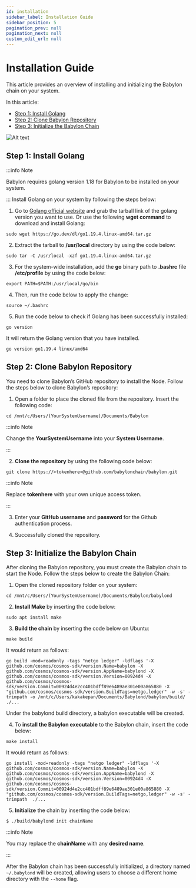 ```yaml
---
id: installation
sidebar_label: Installation Guide
sidebar_position: 5
pagination_prev: null
pagination_next: null
custom_edit_url: null
---
```


# Installation Guide
This article provides an overview of installing and initializing the Babylon chain on your system.

In this article:
- [Step 1: Install Golang](#step1)
- [Step 2: Clone Babylon Repository](#step2)
- [Step 3: Initialize the Babylon Chain](#step3)

![Alt text](https://drive.google.com/uc?export=view&id=1aBku1Zd33aUIPWp3ox_7Wh59ON1HYzOa)

## Step 1: Install Golang <a id="step1"></a>
:::info Note

Babylon requires golang version 1.18 for Babylon to be installed on your system.

:::
Install Golang on your system by following the steps below:
1. Go to <a href="https://golang.org/dl/">Golang official website</a> and grab the tarball link of the golang version you want to use. Or use the following **wget command** to download and install Golang:
```
sudo wget https://go.dev/dl/go1.19.4.linux-amd64.tar.gz
```
2. Extract the tarball to **/usr/local** directory by using the code below:
```
sudo tar -C /usr/local -xzf go1.19.4.linux-amd64.tar.gz
```
3. For the system-wide installation, add the **go** binary path to **.bashrc** file **/etc/profile** by using the code below:
```
export PATH=$PATH:/usr/local/go/bin
```
4. Then, run the code below to apply the change:
```
source ~/.bashrc
```
5. Run the code below to check if Golang has been successfully installed:
```
go version
```
It will return the Golang version that you have installed.
```
go version go1.19.4 linux/amd64
```
## Step 2: Clone Babylon Repository <a id="step2"></a>
You need to clone Babylon’s GitHub repository to install the Node. Follow the steps below to clone Babylon’s repository:

1. Open a folder to place the cloned file from the repository.  Insert the following code:
```
cd /mnt/c/Users/(YourSystemUsername)/Documents/Babylon
```
:::info Note

Change the **YourSystemUsername** into your **System Username**.

:::

2. **Clone the repository** by using the following code below:
```
git clone https://<tokenhere>@github.com/babylonchain/babylon.git
```
:::info Note

Replace **tokenhere** with your own unique access token.

:::

3. Enter your **GitHub username** and **password** for the Github authentication process.

4. Successfully cloned the repository.

## Step 3: Initialize the Babylon Chain <a id="step3"></a>
After cloning the Babylon repository, you must create the Babylon chain to start the Node. Follow the steps below to create the Babylon Chain:
1. Open the cloned repository folder on your system:
```
cd /mnt/c/Users/(YourSystemUsername)/Documents/Babylon/babylond
```
2. **Install Make** by inserting the code below:
```
sudo apt install make
```
3. **Build the chain** by inserting the code below on Ubuntu:
```
make build
```
It would return as follows:
```
go build -mod=readonly -tags "netgo ledger" -ldflags '-X github.com/cosmos/cosmos-sdk/version.Name=babylon -X github.com/cosmos/cosmos-sdk/version.AppName=babylond -X github.com/cosmos/cosmos-sdk/version.Version=00924d4 -X github.com/cosmos/cosmos-sdk/version.Commit=00924d4e2cc401bdff89e6489ae301e00a865880 -X "github.com/cosmos/cosmos-sdk/version.BuildTags=netgo,ledger" -w -s' -trimpath -o /mnt/c/Users/kakakepan/Documents/Babylond/babylon/build/ ./...
```
Under the babylond build directory, a babylon executable will be created.

4. To **install the Babylon executable** to the Babylon chain, insert the code below:
```
make install
```
It would return as follows:
```
go install -mod=readonly -tags "netgo ledger" -ldflags '-X github.com/cosmos/cosmos-sdk/version.Name=babylon -X github.com/cosmos/cosmos-sdk/version.AppName=babylond -X github.com/cosmos/cosmos-sdk/version.Version=00924d4 -X github.com/cosmos/cosmos-sdk/version.Commit=00924d4e2cc401bdff89e6489ae301e00a865880 -X "github.com/cosmos/cosmos-sdk/version.BuildTags=netgo,ledger" -w -s' -trimpath  ./...
```
5. **Initialize** the chain by inserting the code below:
```
$ ./build/babylond init chainName
```
:::info Note

You may replace the **chainName** with any **desired name**.

:::

After the Babylon chain has been successfully initialized, a directory named `~/.babylond` will be created, allowing users to choose a different home directory with the `--home` flag.